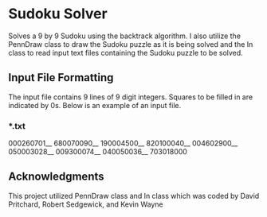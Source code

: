 # Sudoku Solver

Solves a 9 by 9 Sudoku using the backtrack algorithm. I also utilize the PennDraw class to draw the Sudoku puzzle as it is being solved and the In class
to read input text files containing the Sudoku puzzle to be solved. 

## Input File Formatting

The input file contains 9 lines of 9 digit integers. Squares to be filled in are indicated by 0s. Below is an example of an input file.

### *.txt
000260701__
680070090__
190004500__
820100040__
004602900__
050003028__
009300074__
040050036__
703018000

## Acknowledgments

This project utilized PennDraw class and In class which was coded by David Pritchard, Robert Sedgewick, and Kevin Wayne

